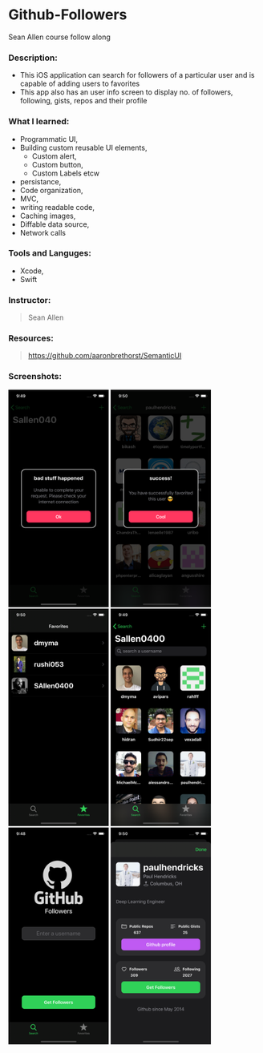 # Github-Followers
Sean Allen course follow along

### Description: 
* This iOS application can search for followers of a particular user and is capable of adding users to favorites
* This app also has an user info screen to display no. of followers, following, gists, repos and their profile

### What I learned:
* Programmatic UI,
* Building custom reusable UI elements,
  * Custom alert,
  * Custom button,
  * Custom Labels etcw
* persistance,
* Code organization,
* MVC,
* writing readable code,
* Caching images,
* Diffable data source,
* Network calls

### Tools and Languges: 
* Xcode,
* Swift 

### Instructor:
> Sean Allen

### Resources:
> https://github.com/aaronbrethorst/SemanticUI

### Screenshots:

<img src="Screenshots/alert.png" width="200">
<img src="Screenshots/alert2Screen.png" width="200">
<img src="Screenshots/favoritesScreen.png" width="200">
<img src="Screenshots/followerScreen.png" width="200">
<img src="Screenshots/searchScreen.png" width="200">
<img src="Screenshots/userInfoScreen.png" width="200">

  
